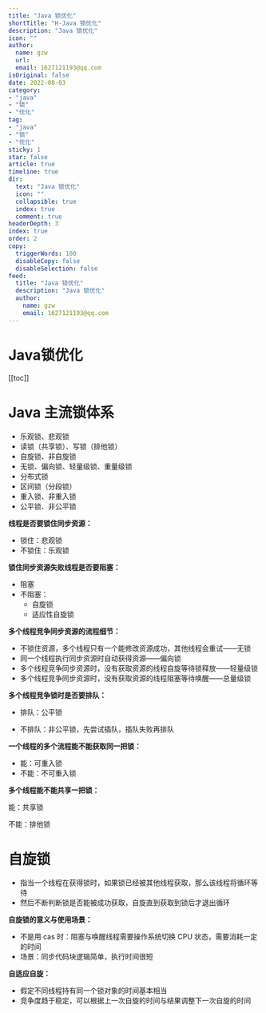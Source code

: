 ```yaml
---
title: "Java 锁优化"
shortTitle: "H-Java 锁优化"
description: "Java 锁优化"
icon: ""
author: 
  name: gzw
  url: 
  email: 1627121193@qq.com
isOriginal: false
date: 2022-08-03
category: 
- "java"
- "锁"
- "优化"
tag:
- "java"
- "锁"
- "优化"
sticky: 1
star: false
article: true
timeline: true
dir:
  text: "Java 锁优化"
  icon: ""
  collapsible: true
  index: true
  comment: true
headerDepth: 3
index: true
order: 2
copy:
  triggerWords: 100
  disableCopy: false
  disableSelection: false
feed:
  title: "Java 锁优化"
  description: "Java 锁优化"
  author:
    name: gzw
    email: 1627121193@qq.com
---
```







# Java锁优化

[[toc]]


# Java 主流锁体系

- 乐观锁、悲观锁
- 读锁（共享锁）、写锁（排他锁）
- 自旋锁、非自旋锁
- 无锁、偏向锁、轻量级锁、重量级锁
- 分布式锁
- 区间锁（分段锁）
- 重入锁、非重入锁
- 公平锁、非公平锁



**线程是否要锁住同步资源：**

- 锁住：悲观锁
- 不锁住：乐观锁



**锁住同步资源失败线程是否要阻塞：**

- 阻塞
- 不阻塞：
  - 自旋锁
  - 适应性自旋锁



**多个线程竞争同步资源的流程细节：**

- 不锁住资源，多个线程只有一个能修改资源成功，其他线程会重试——无锁
- 同一个线程执行同步资源时自动获得资源——偏向锁
- 多个线程竞争同步资源时，没有获取资源的线程自旋等待锁释放——轻量级锁
- 多个线程竞争同步资源时，没有获取资源的线程阻塞等待唤醒——总量级锁



**多个线程竞争锁时是否要排队：**

- 排队：公平锁

- 不排队：非公平锁，先尝试插队，插队失败再排队



**一个线程的多个流程能不能获取同一把锁：**

- 能：可重入锁
- 不能：不可重入锁



**多个线程能不能共享一把锁：**

能：共享锁

不能：排他锁





# 自旋锁

- 指当一个线程在获得锁时，如果锁已经被其他线程获取，那么该线程将循环等待
- 然后不断判断锁是否能被成功获取，自旋直到获取到锁后才退出循环

**自旋锁的意义与使用场景：**

- 不是用 cas 时：阻塞与唤醒线程需要操作系统切换 CPU 状态，需要消耗一定的时间
- 场景：同步代码块逻辑简单，执行时间很短

**自适应自旋：**

- 假定不同线程持有同一个锁对象的时间基本相当
- 竞争度趋于稳定，可以根据上一次自旋的时间与结果调整下一次自旋的时间
